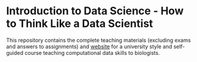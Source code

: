 # Introduction to Data Science - How to Think Like a Data Scientist


This repository contains the complete teaching materials (excluding exams and
answers to assignments) and [website](http://datacarpentry.org/semester-biology) for a university style and self-guided course teaching computational data skills to biologists. 



